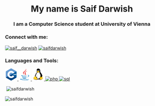 <h1 align="center">My name is Saif Darwish</h1>
<h3 align="center">I am a Computer Science student at University of Vienna</h3>



<h3 align="left">Connect with me:</h3>
<p align="left">
<a href="https://instagram.com/saif__darwish" target="blank"><img align="center" src="https://raw.githubusercontent.com/rahuldkjain/github-profile-readme-generator/master/src/images/icons/Social/instagram.svg" alt="saif__darwish" height="30" width="40" /></a>
<a href="https://www.leetcode.com/saifdarwish" target="blank"><img align="center" src="https://raw.githubusercontent.com/rahuldkjain/github-profile-readme-generator/master/src/images/icons/Social/leet-code.svg" alt="saifdarwish" height="30" width="40" /></a>
</p>

<h3 align="left">Languages and Tools:</h3>
<p align="left"> <a href="https://www.w3schools.com/cpp/" target="_blank" rel="noreferrer"> <img src="https://raw.githubusercontent.com/devicons/devicon/master/icons/cplusplus/cplusplus-original.svg" alt="cplusplus" width="40" height="40"/> </a> <a href="https://www.java.com" target="_blank" rel="noreferrer"> <img src="https://raw.githubusercontent.com/devicons/devicon/master/icons/java/java-original.svg" alt="java" width="40" height="40"/> </a> <a href="https://www.linux.org/" target="_blank" rel="noreferrer"> <img src="https://raw.githubusercontent.com/devicons/devicon/master/icons/linux/linux-original.svg" alt="linux" width="40" height="40"/> <img src="https://www.php.net/images/logos/new-php-logo.svg" alt="php" width="40" height="40"/> <img src="https://iconape.com/wp-content/png_logo_vector/mysql-3.png" alt="sql" width="40" height="40"/> </a> </p>

<p>&nbsp;<img align="center" src="https://github-readme-stats.vercel.app/api?username=saifdarwish&show_icons=true&theme=dark&locale=en" alt="saifdarwish" /></p>

<p><img align="center" src="https://github-readme-streak-stats.herokuapp.com/?user=saifdarwish&theme=dark" alt="saifdarwish" /></p>
